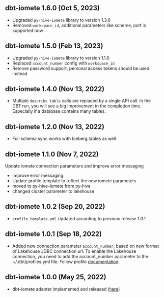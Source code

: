 ## dbt-iomete 1.6.0 (Oct 5, 2023)
- Upgraded `py-hive-iomete` library to version 1.3.0
- Removed `workspace_id`, additional parameters like scheme, port is supported now

## dbt-iomete 1.5.0 (Feb 13, 2023)
- Upgraded `py-hive-iomete` library to version 1.1.0
- Replaced `account_number` config with `workspace_id`
- Remove password support, personal access tokens should be used instead

## dbt-iomete 1.4.0 (Nov 13, 2022)
- Multiple `describe table` calls are replaced by a single API call. In the DBT run, you will see a big improvement in the completion time. Especially if a database contains many  tables.

## dbt-iomete 1.2.0 (Nov 13, 2022)
- Full schema sync works with Iceberg tables as well

## dbt-iomete 1.1.0 (Nov 7, 2022)
Update iomete connection parameters and improve error messaging

- Improve error messaging
- Update profile template to reflect the new iomete parameters
- moved to py-hive-iomete from py-hive
- changed cluster parameter to lakehouse

## dbt-iomete 1.0.2 (Sep 20, 2022)
- `profile_template.yml` Updated according to previous release 1.0.1

## dbt-iomete 1.0.1 (Sep 18, 2022)
- Added new connection parameter `account_number`, based on new format of Lakehouse JDBC connection url.
To enable the Lakehouse connection, you need to add the account_number parameter to the ~/.dbt/profiles.yml file.
Follow profile [documentation](https://docs.iomete.com/docs/profile-setup)

## dbt-iomete 1.0.0 (May 25, 2022)
- dbt-iomete adapter implemented and released ([here](https://github.com/iomete/dbt-iomete/commit/e692dfb8b59ff699ee546ecef7ae46388e2352f5))